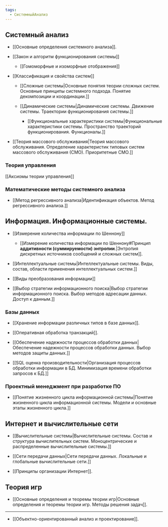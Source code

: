 ```yaml
---
tags:
  - СистемныйАнализ
---
```

## Системный анализ

- [[Основные определения системного анализа]].

- [[Закон и алгоритм функционирования системы]]

	- [[Гомоморфные и изоморфные отображения]]

- [[Классификация и свойства систем]]

	- [[Сложные системы|Основные понятия теории сложных систем. Основные принципы системного подхода. Понятие декомпозиции и координации.]]
		
	- [[Динамические системы|Динамические системы. Движение системы. Траектории функционирования системы.]]
		
		- [[Функциональные характеристики системы|Функциональные характеристики системы. Пространство траекторий функционирования. Функционалы.]]

- [[Теория массового обслуживания|Теория массового обслуживания. Определение характеристик типовых систем массового обслуживания (СМО). Приоритетные СМО.]]
### Теория управления

[[Аксиомы теории управления]]
### Математические методы системного анализа

- [[Метод регрессивного анализа|Идентификация объектов. Метод регрессивного анализа.]]

## Информация. Информационные системы. 

- [[Измерение количества информации по Шеннону]]

	- [[Измерение количества информации по Шеннону#Принцип **аддитивности (суммируемости) энтропии**.|Энтропия дискретных источников сообщений и сложных систем]].

- [[Интеллектуальные системы|Интеллектуальные системы. Виды, состав, области применения интеллектуальных систем.]]

- [[Виды преобразования информации]]

-	[[Выбор стратегии информационного поиска|Выбор стратегии информационного поиска. Выбор методов адресации данных. Доступ к данным.]]

### Базы данных

-	[[Хранение информации различных типов в базе данных]].

-	[[Оперативная обработка транзакций]].

-	[[Обеспечение надежности процессов обработки данных|Обеспечение надежности процессов обработки данных. Выбор методов защиты данных.]]

-	[[SQL оценка производительности|Организация процессов обработки информации в БД. Минимизация времени обработки запросов к БД.]]
### Проектный менеджмент при разработке ПО 

- [[Понятие жизненного цикла информационной системы|Понятие жизненного цикла информационной системы. Модели и основные этапы жизненного цикла.]]

## Интернет и вычислительные сети

-	[[Вычислительные системы|Вычислительные системы. Состав и структура вычислительных систем. Моноцентрические и распределенные вычислительные системы.]]

-	[[Сети передачи данных|Сети передачи данных. Локальные и глобальные вычислительные сети.]]

-	[[Принципы организации Интернет]].
## Теория игр

-	[[Основные определения и теоремы теории игр|Основные определения и теоремы теории игр. Методы решения задач]].

---

-	[[Объектно-ориентированный анализ и проектирование]].




